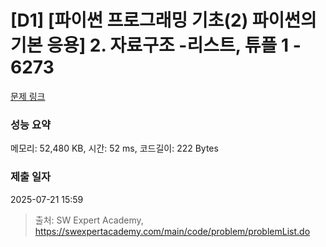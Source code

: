 # [D1] [파이썬 프로그래밍 기초(2) 파이썬의 기본 응용] 2. 자료구조 -리스트, 튜플 1 - 6273 

[문제 링크](https://swexpertacademy.com/main/code/problem/problemDetail.do?contestProbId=AWcVqgVK4-YDFAU4) 

### 성능 요약

메모리: 52,480 KB, 시간: 52 ms, 코드길이: 222 Bytes

### 제출 일자

2025-07-21 15:59



> 출처: SW Expert Academy, https://swexpertacademy.com/main/code/problem/problemList.do